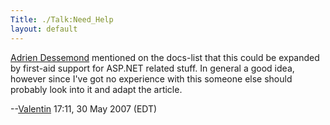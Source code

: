 ```yaml
---
Title: ./Talk:Need_Help
layout: default
---
```


[Adrien Dessemond](mailto:adrien.dessemond@softhome.net) mentioned on
the docs-list that this could be expanded by first-aid support for
ASP.NET related stuff. In general a good idea, however since I've got no
experience with this someone else should probably look into it and adapt
the article.

--[Valentin]({{site.url}}/User:ValentinSawadski "wikilink") 17:11, 30 May 2007 (EDT)
